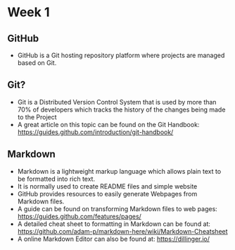# Week 1
## GitHub
- GitHub is a Git hosting repository platform where projects are managed based on Git.
## Git?
-  Git is a Distributed Version Control System that is used by more than 70% of developers which tracks the history of the changes being made to the Project
- A great article on this topic can be found on the Git Handbook: https://guides.github.com/introduction/git-handbook/
## Markdown
- Markdown is a lightweight markup language which allows plain text to be formatted into rich text.
- It is normally used to create README files and simple website
- GitHub provides resources to easily generate Webpages from Markdown files.
- A guide can be found on transforming Markdown files to web pages: https://guides.github.com/features/pages/
- A detailed cheat sheet to formatting in Markdown can be found at: https://github.com/adam-p/markdown-here/wiki/Markdown-Cheatsheet
- A online Markdown Editor can also be found at: https://dillinger.io/

